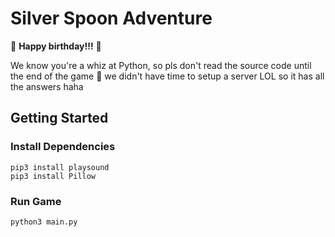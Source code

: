 # Silver Spoon Adventure

🎉 **Happy birthday!!!** 🎉

We know you're a whiz at Python, so pls don't read the source code until the end of the game 🙏 we didn't have time to setup a server LOL so it has all the answers haha

## Getting Started

### Install Dependencies
```
pip3 install playsound
pip3 install Pillow
```

### Run Game
```
python3 main.py
```